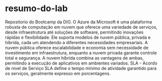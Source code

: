 # resumo-do-lab
Repositorio do Bootcamp da DIO.
O Azure da Microsoft é uma plataforma robusta de computação em nuvem que oferece uma variedade de serviços, desde infraestrutura até soluções de software, permitindo inovações rápidas e flexibilidade. Ele suporta modelos de nuvem pública, privada e híbrida, cada um atendendo a diferentes necessidades empresariais. A nuvem pública oferece escalabilidade e economia sem necessidade de investimento em infraestrutura, enquanto a nuvem privada garante controle total e segurança. A nuvem híbrida combina as vantagens de ambas, permitindo a execução de aplicativos em ambientes variados.
SLA - Acordo de nivel de Serviço
 SLA define o tempo mínimo de atividade garantido para os serviços, geralmente expresso em porcentagens.
